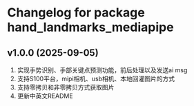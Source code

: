 # Changelog for package hand_landmarks_mediapipe
v1.0.0 (2025-09-05)
------------------
1. 实现手势识别、手部关键点预测功能，前后处理以及发送ai msg
2. 支持S100平台，mipi相机、usb相机、本地回灌图片的方式
3. 支持零拷贝和非零拷贝方式获取图片
3. 更新中英文README